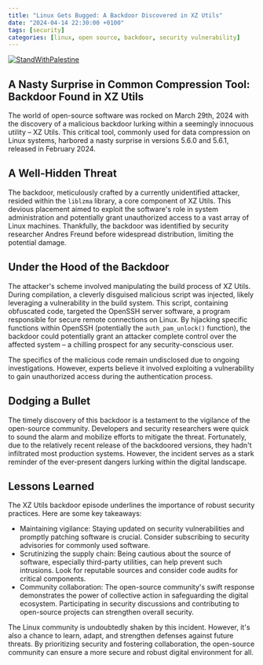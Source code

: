 ```yaml
---
title: "Linux Gets Bugged: A Backdoor Discovered in XZ Utils"
date: "2024-04-14 22:30:00 +0100"
tags: [security]
categories: [linux, open source, backdoor, security vulnerability]
---
```

[![StandWithPalestine](https://raw.githubusercontent.com/Safouene1/support-palestine-banner/master/StandWithPalestine.svg)](https://techforpalestine.org/learn-more)

## A Nasty Surprise in Common Compression Tool: Backdoor Found in XZ Utils

The world of open-source software was rocked on March 29th, 2024 with the discovery of a malicious backdoor lurking within a seemingly innocuous utility – XZ Utils. This critical tool, commonly used for data compression on Linux systems, harbored a nasty surprise in versions 5.6.0 and 5.6.1, released in February 2024.

## A Well-Hidden Threat

The backdoor, meticulously crafted by a currently unidentified attacker, resided within the `liblzma` library, a core component of XZ Utils. This devious placement aimed to exploit the software's role in system administration and potentially grant unauthorized access to a vast array of Linux machines. Thankfully, the backdoor was identified by security researcher Andres Freund before widespread distribution, limiting the potential damage.

## Under the Hood of the Backdoor

The attacker's scheme involved manipulating the build process of XZ Utils. During compilation, a cleverly disguised malicious script was injected, likely leveraging a vulnerability in the build system. This script, containing obfuscated code, targeted the OpenSSH server software, a program responsible for secure remote connections on Linux. By hijacking specific functions within OpenSSH (potentially the `auth_pam_unlock()` function), the backdoor could potentially grant an attacker complete control over the affected system – a chilling prospect for any security-conscious user.

The specifics of the malicious code remain undisclosed due to ongoing investigations. However, experts believe it involved exploiting a vulnerability to gain unauthorized access during the authentication process.

## Dodging a Bullet

The timely discovery of this backdoor is a testament to the vigilance of the open-source community. Developers and security researchers were quick to sound the alarm and mobilize efforts to mitigate the threat. Fortunately, due to the relatively recent release of the backdoored versions, they hadn't infiltrated most production systems. However, the incident serves as a stark reminder of the ever-present dangers lurking within the digital landscape.

## Lessons Learned

The XZ Utils backdoor episode underlines the importance of robust security practices. Here are some key takeaways:

- Maintaining vigilance: Staying updated on security vulnerabilities and promptly patching software is crucial. Consider subscribing to security advisories for commonly used software.
- Scrutinizing the supply chain: Being cautious about the source of software, especially third-party utilities, can help prevent such intrusions. Look for reputable sources and consider code audits for critical components.
- Community collaboration: The open-source community's swift response demonstrates the power of collective action in safeguarding the digital ecosystem. Participating in security discussions and contributing to open-source projects can strengthen overall security.

The Linux community is undoubtedly shaken by this incident. However, it's also a chance to learn, adapt, and strengthen defenses against future threats. By prioritizing security and fostering collaboration, the open-source community can ensure a more secure and robust digital environment for all.